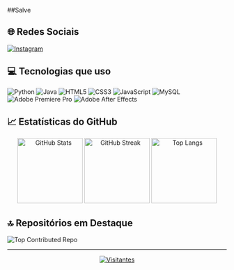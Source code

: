 ##Salve

## 🌐 Redes Sociais
[![Instagram](https://img.shields.io/badge/Instagram-%23E4405F.svg?style=for-the-badge&logo=Instagram&logoColor=white)](https://instagram.com/jubshere)

## 💻 Tecnologias que uso
![Python](https://img.shields.io/badge/Python-3670A0?style=for-the-badge&logo=python&logoColor=ffdd54)
![Java](https://img.shields.io/badge/Java-%23ED8B00.svg?style=for-the-badge&logo=openjdk&logoColor=white)
![HTML5](https://img.shields.io/badge/HTML5-%23E34F26.svg?style=for-the-badge&logo=html5&logoColor=white)
![CSS3](https://img.shields.io/badge/CSS3-%231572B6.svg?style=for-the-badge&logo=css3&logoColor=white)
![JavaScript](https://img.shields.io/badge/JavaScript-%23323330.svg?style=for-the-badge&logo=javascript&logoColor=%23F7DF1E)
![MySQL](https://img.shields.io/badge/MySQL-4479A1.svg?style=for-the-badge&logo=mysql&logoColor=white)
![Adobe Premiere Pro](https://img.shields.io/badge/Adobe%20Premiere%20Pro-9999FF.svg?style=for-the-badge&logo=Adobe%20Premiere%20Pro&logoColor=white)
![Adobe After Effects](https://img.shields.io/badge/Adobe%20After%20Effects-9999FF.svg?style=for-the-badge&logo=Adobe%20After%20Effects&logoColor=white)

## 📈 Estatísticas do GitHub
<div align="center">
  
  <img src="https://github-readme-stats.vercel.app/api?username=jubshereman&theme=dark&hide_border=false&include_all_commits=true&count_private=true" alt="GitHub Stats" height="150"/>
  
  <img src="https://github-readme-streak-stats.herokuapp.com/?user=jubshereman&theme=dark&hide_border=false" alt="GitHub Streak" height="150"/>
  
  <img src="https://github-readme-stats.vercel.app/api/top-langs/?username=jubshereman&theme=dark&hide_border=false&include_all_commits=true&count_private=true&layout=compact" alt="Top Langs" height="150"/>
  
</div>

## 🔝 Repositórios em Destaque
![Top Contributed Repo](https://github-contributor-stats.vercel.app/api?username=jubshereman&limit=5&theme=dark&combine_all_yearly_contributions=true)

---

<div align="center">
  
[![Visitantes](https://visitcount.itsvg.in/api?id=jubshereman&icon=0&color=0)](https://visitcount.itsvg.in)
  
</div>

<!-- Proudly created with GPRM ( https://gprm.itsvg.in ) -->
